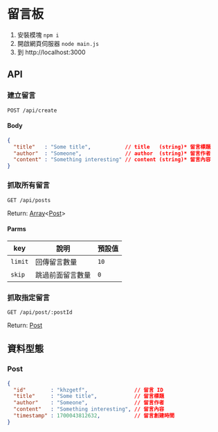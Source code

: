 # 留言板

1. 安裝模塊 `npm i`
2. 開啟網頁伺服器 `node main.js`
3. 到 http://localhost:3000

## API

### 建立留言

```http
POST /api/create
```

#### Body

```json
{
  "title"   : "Some title",           // title   (string)* 留言標題
  "author"  : "Someone",              // author  (string)* 留言作者
  "content" : "Something interesting" // content (string)* 留言內容
}
```

### 抓取所有留言

```http
GET /api/posts
```

Return: [Array](https://developer.mozilla.org/en-US/docs/Web/JavaScript/Reference/Global_Objects/Array)<[Post](#Post)> 

#### Parms

| key | 說明 | 預設值 |
| -- | -- | -- |
| `limit` | 回傳留言數量 | `10` |
| `skip` | 跳過前面留言數量 | `0` |


### 抓取指定留言

```http
GET /api/post/:postId
```

Return: [Post](#Post) 

## 資料型態

### Post
```json
{
  "id"        : "khzgetf",               // 留言 ID
  "title"     : "Some title",            // 留言標題
  "author"    : "Someone",               // 留言作者
  "content"   : "Something interesting", // 留言內容
  "timestamp" : 1700043812632,           // 留言創建時間
}
```
